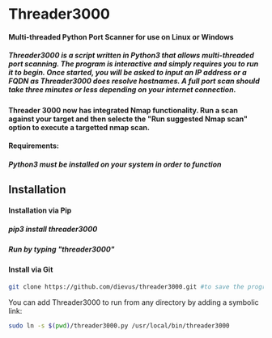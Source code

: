 # Threader3000
<h4>Multi-threaded Python Port Scanner for use on Linux or Windows

<h5>Threader3000 is a script written in Python3 that allows multi-threaded port scanning.  The program is interactive and simply requires you to run it to begin.  Once started, you will be asked to input an IP address or a FQDN as Threader3000 does resolve hostnames.  A full port scan should take three minutes or less depending on your internet connection.</h5>

<h4>Threader 3000 now has integrated Nmap functionality.  Run a scan against your target and then selecte the "Run suggested Nmap scan" option to execute a targetted nmap scan.</h4>

<h4>Requirements:</h4>
<h5>Python3 must be installed on your system in order to function</h5>

<h2>Installation</h2>
<h4>Installation via Pip</h4>
<h5>pip3 install threader3000</h5>
<h5>Run by typing "threader3000"</h5>
<h4>Install via Git</h4>

```bash
git clone https://github.com/dievus/threader3000.git #to save the program to your machine, or utilize the download option
```
You can add Threader3000 to run from any directory by adding a symbolic link:

```bash
sudo ln -s $(pwd)/threader3000.py /usr/local/bin/threader3000
```

